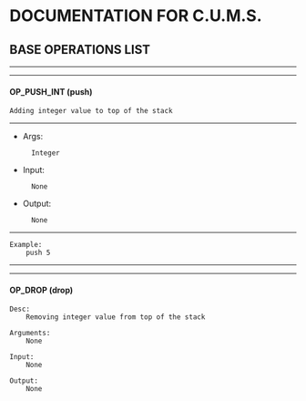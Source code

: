 # DOCUMENTATION FOR C.U.M.S.


## BASE OPERATIONS LIST

---

---

#### OP_PUSH_INT (push)
	
	Adding integer value to top of the stack
	
---
				
- Args:
	
		Integer
		
- Input: 
	
		None
		
- Output: 
	
		None
		
---
	
	Example:
		push 5
---

---

#### OP_DROP (drop) 
	
	Desc:
		Removing integer value from top of the stack
		
	Arguments:
		None
		
	Input:
		None
		
	Output:
		None

	  
